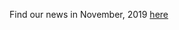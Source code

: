 Find our news in November, 2019 [here](https://drive.google.com/file/d/1VKUdn5ZmXKbPb7G0vX5yUYKSH6EkutZ0/view?usp=drive_link)
